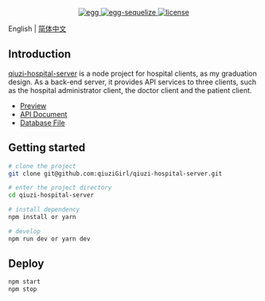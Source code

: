 <p align="center">
  <a href="https://github.com/eggjs/egg">
    <img src="https://img.shields.io/badge/egg-3.10.0-brightgreen.svg" alt="egg" >
  </a>
  <a href="https://github.com/eggjs/egg-sequelize">
    <img src="https://img.shields.io/badge/egg--sequelize-6.0.0-brightgreen.svg" alt="egg-sequelize" >
  </a>
  <a href="https://github.com/qiuziGirl/qiuzi-hospital-server/blob/main/LICENSE">
    <img src="https://img.shields.io/github/license/mashape/apistatus.svg" alt="license">
  </a>
</p>

English | [简体中文](./README.zh-CN.md)
## Introduction

[qiuzi-hospital-server](https://github.com/qiuziGirl/qiuzi-hospital-server) is a node project for hospital clients, as my graduation design. As a back-end server, it provides API services to three clients, such as the hospital administrator client, the doctor client and the patient client.

- [Preview](https://hospital.qiuzi.fun)
- [API Document](./assets/API.md)
- [Database File](./assets/hospital.sql)

## Getting started

```bash
# clone the project
git clone git@github.com:qiuziGirl/qiuzi-hospital-server.git

# enter the project directory
cd qiuzi-hospital-server

# install dependency
npm install or yarn

# develop
npm run dev or yarn dev
```

## Deploy

```bash
npm start
npm stop
```

